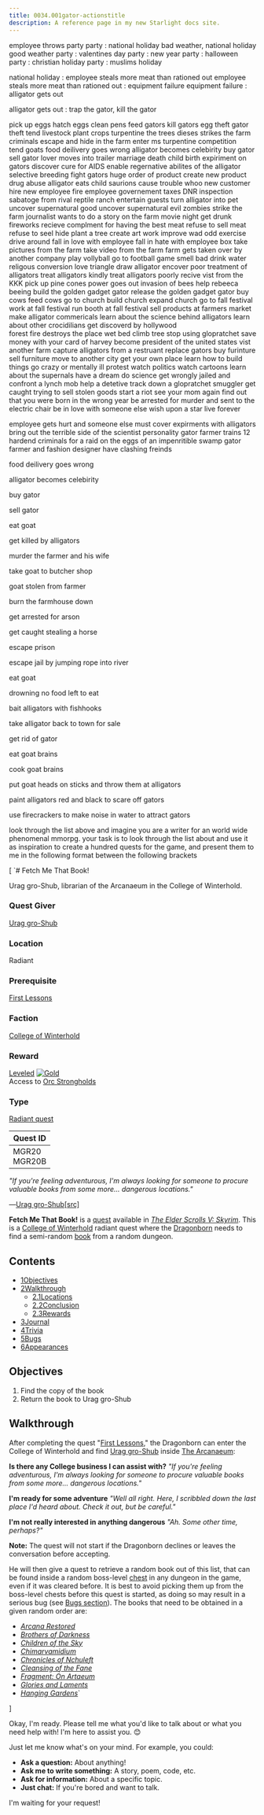 ```yaml
---
title: 0034.001gator-actionstitle
description: A reference page in my new Starlight docs site.
---
```


employee throws party
party : national holiday bad weather, national holiday good weather 
party : valentines day 
party : new year 
party : halloween 
party : christian holiday
party : muslims holiday

national holiday : employee steals more meat than rationed out
employee steals more meat than rationed out : equipment failure
equipment failure : alligator gets out
 
alligator gets out : trap the gator, kill the gator
 
 
pick up eggs 
hatch eggs 
clean pens
feed gators 
kill gators 
egg theft 
gator theft
tend livestock
plant crops 
turpentine the trees 
dieses strikes the farm 
criminals escape and hide in the farm
enter ms turpentine competition  
tend goats 
food deilivery goes wrong 
alligator becomes celebirity
buy gator 
sell gator
lover moves into trailer 
marriage 
death 
child birth
expiriment on gators
discover cure for AIDS
enable regernative abilites of the alligator 
selective breeding
fight gators 
huge order of product
create new product 
drug abuse 
alligator eats child 
saurions cause trouble 
whoo new customer 
hire new employee 
fire employee 
governement taxes 
DNR inspection 
sabatoge from rival reptile ranch 
entertain guests 
turn alligator into pet 
uncover supernatural good 
uncover supernatural evil 
zombies strike the farm 
journalist wants to do a story on the farm 
movie night 
get drunk
fireworks 
recieve complment for having the best meat 
refuse to sell meat
refuse to seel hide 
plant a tree 
create art work 
improve wad odd 
exercise 
drive around 
fall in love with employee
fall in hate with employee
box 
take pictures from the farm 
take video from the farm 
farm gets taken over by another company
play vollyball
go to football game 
smell bad 
drink water 
religous conversion 
love triangle 
draw alligator 
encover poor treatment of alligators 
treat alligators kindly
treat alligators poorly
recive vist from the KKK 
pick up pine cones 
power goes out 
invasion of bees 
help rebeeca beeing 
build the golden gadget gator 
release the golden gadget gator
buy cows 
feed cows 
go to church
build church 
expand church 
go to fall festival 
work at fall festival
run booth at fall festival 
sell products at farmers market
make alligator commericals
learn about the science behind alligators
learn about other crocidilians
get discoverd by hollywood  
forest fire destroys the place 
wet bed 
climb tree 
stop using glopratchet 
save money with your card of harvey 
become president of the united states 
vist another farm 
capture alligators from a restruant 
replace gators 
buy furinture 
sell furniture
move to another city
get your own place 
learn how to build things 
go crazy or mentally ill 
protest 
watch politics
watch cartoons
learn about the supernals 
have a dream 
do science
get wrongly jailed and confront a lynch mob 
help a detetive track down a glopratchet smuggler
get caught trying to sell stolen goods
start a riot 
see your mom again
find out that you were born in the wrong year 
be arrested for murder and sent to the electric chair
be in love with someone else
wish upon a star
live forever

employee gets hurt and someone else must cover 
expirments with alligators bring out the terrible side of the scientist personality
gator farmer trains 12 hardend criminals for a raid on the eggs of an impenritible swamp
gator farmer and fashion designer have clashing freinds

food deilivery goes wrong
 
alligator becomes celebirity
 
buy gator
 
sell gator
 
eat goat
 
get killed by alligators
 
murder the farmer and his wife
 
take goat to butcher shop
 
goat stolen from farmer
 
burn the farmhouse down
 
get arrested for arson
 
get caught stealing a horse
 
escape prison
 
escape jail by jumping rope into river
 
eat goat
 
drowning no food left to eat
 
bait alligators with fishhooks
 
take alligator back to town for sale
 
get rid of gator
 
eat goat brains
 
cook goat brains
 
put goat heads on sticks and throw them at alligators
 
paint alligators red and black to scare off gators
 
use firecrackers to make noise in water to attract gators


look through the list above and imagine you are a writer for an world wide phenomenal mmorpg.
your task is to look through the list about and use it as inspiration to create a hundred quests for the game, and present them to me in the following format between the following brackets

[
`# Fetch Me That Book!

Urag gro-Shub, librarian of the Arcanaeum in the College of Winterhold.

### Quest Giver

[Urag gro-Shub](https://elderscrolls.fandom.com/wiki/Urag_gro-Shub "Urag gro-Shub")

### Location

Radiant

### Prerequisite

[First Lessons](https://elderscrolls.fandom.com/wiki/First_Lessons "First Lessons")

### Faction

[College of Winterhold](https://elderscrolls.fandom.com/wiki/College_of_Winterhold_\(Skyrim\) "College of Winterhold (Skyrim)")

### Reward

[Leveled](https://elderscrolls.fandom.com/wiki/Leveled_Items_\(Skyrim\) "Leveled Items (Skyrim)") [![Gold](https://static.wikia.nocookie.net/elderscrolls/images/8/8a/GoldIcon.png/revision/latest/scale-to-width-down/20?cb=20120214050859)](https://elderscrolls.fandom.com/wiki/Septim_\(Coin\) "Gold")  
Access to [Orc Strongholds](https://elderscrolls.fandom.com/wiki/Orc_Stronghold "Orc Stronghold")

### Type

[Radiant quest](https://elderscrolls.fandom.com/wiki/Quests_\(Skyrim\)#Side_quests_2 "Quests (Skyrim)")

| Quest ID          |
| ----------------- |
| MGR20  <br>MGR20B |

_"If you're feeling adventurous, I'm always looking for someone to procure valuable books from some more... dangerous locations."_

―[Urag gro-Shub](https://elderscrolls.fandom.com/wiki/Urag_gro-Shub "Urag gro-Shub")[[src]](https://elderscrolls.fandom.com/wiki/The_Elder_Scrolls_V:_Skyrim "The Elder Scrolls V: Skyrim")

**Fetch Me That Book!** is a [quest](https://elderscrolls.fandom.com/wiki/Quests_\(Skyrim\) "Quests (Skyrim)") available in _[The Elder Scrolls V: Skyrim](https://elderscrolls.fandom.com/wiki/The_Elder_Scrolls_V:_Skyrim "The Elder Scrolls V: Skyrim")_. This is a [College of Winterhold](https://elderscrolls.fandom.com/wiki/College_of_Winterhold_\(Skyrim\) "College of Winterhold (Skyrim)") radiant quest where the [Dragonborn](https://elderscrolls.fandom.com/wiki/Last_Dragonborn "Last Dragonborn") needs to find a semi-random [book](https://elderscrolls.fandom.com/wiki/Books_\(Skyrim\) "Books (Skyrim)") from a random dungeon.

## Contents

- [1Objectives](https://elderscrolls.fandom.com/wiki/Fetch_Me_That_Book!#Objectives)
- [2Walkthrough](https://elderscrolls.fandom.com/wiki/Fetch_Me_That_Book!#Walkthrough)
    - [2.1Locations](https://elderscrolls.fandom.com/wiki/Fetch_Me_That_Book!#Locations)
    - [2.2Conclusion](https://elderscrolls.fandom.com/wiki/Fetch_Me_That_Book!#Conclusion)
    - [2.3Rewards](https://elderscrolls.fandom.com/wiki/Fetch_Me_That_Book!#Rewards)
- [3Journal](https://elderscrolls.fandom.com/wiki/Fetch_Me_That_Book!#Journal)
- [4Trivia](https://elderscrolls.fandom.com/wiki/Fetch_Me_That_Book!#Trivia)
- [5Bugs](https://elderscrolls.fandom.com/wiki/Fetch_Me_That_Book!#Bugs)
- [6Appearances](https://elderscrolls.fandom.com/wiki/Fetch_Me_That_Book!#Appearances)

## Objectives[](https://elderscrolls.fandom.com/wiki/Fetch_Me_That_Book!?veaction=edit&section=1 "Edit section: Objectives")

1. Find the copy of the book
2. Return the book to Urag gro-Shub

## Walkthrough[](https://elderscrolls.fandom.com/wiki/Fetch_Me_That_Book!?veaction=edit&section=2 "Edit section: Walkthrough")

After completing the quest "[First Lessons](https://elderscrolls.fandom.com/wiki/First_Lessons "First Lessons")," the Dragonborn can enter the College of Winterhold and find [Urag gro-Shub](https://elderscrolls.fandom.com/wiki/Urag_gro-Shub "Urag gro-Shub") inside [The Arcanaeum](https://elderscrolls.fandom.com/wiki/The_Arcanaeum "The Arcanaeum"):

**Is there any College business I can assist with?** _"If you're feeling adventurous, I'm always looking for someone to procure valuable books from some more... dangerous locations."_

**I'm ready for some adventure** _"Well all right. Here, I scribbled down the last place I'd heard about. Check it out, but be careful."_

**I'm not really interested in anything dangerous** _"Ah. Some other time, perhaps?"_

**Note:** The quest will not start if the Dragonborn declines or leaves the conversation before accepting.

He will then give a quest to retrieve a random book out of this list, that can be found inside a random boss-level [chest](https://elderscrolls.fandom.com/wiki/Containers_\(Skyrim\) "Containers (Skyrim)") in any dungeon in the game, even if it was cleared before. It is best to avoid picking them up from the boss-level chests before this quest is started, as doing so may result in a serious bug (see [Bugs section](https://elderscrolls.fandom.com/wiki/Fetch_Me_That_Book!#Bugs)). The books that need to be obtained in a given random order are:

- _[Arcana Restored](https://elderscrolls.fandom.com/wiki/Arcana_Restored "Arcana Restored")_
- _[Brothers of Darkness](https://elderscrolls.fandom.com/wiki/Brothers_of_Darkness "Brothers of Darkness")_
- _[Children of the Sky](https://elderscrolls.fandom.com/wiki/Children_of_the_Sky "Children of the Sky")_
- _[Chimarvamidium](https://elderscrolls.fandom.com/wiki/Chimarvamidium "Chimarvamidium")_
- _[Chronicles of Nchuleft](https://elderscrolls.fandom.com/wiki/Chronicles_of_Nchuleft "Chronicles of Nchuleft")_
- _[Cleansing of the Fane](https://elderscrolls.fandom.com/wiki/Cleansing_of_the_Fane "Cleansing of the Fane")_
- _[Fragment: On Artaeum](https://elderscrolls.fandom.com/wiki/Fragment:_On_Artaeum "Fragment: On Artaeum")_
- _[Glories and Laments](https://elderscrolls.fandom.com/wiki/Glories_and_Laments "Glories and Laments")_
- _[Hanging Gardens](https://elderscrolls.fandom.com/wiki/Hanging_Gardens "Hanging Gardens")_`

]


Okay, I'm ready. Please tell me what you'd like to talk about or what you need help with! I'm here to assist you. 😊 

Just let me know what's on your mind. For example, you could:

*   **Ask a question:** About anything!
*   **Ask me to write something:** A story, poem, code, etc.
*   **Ask for information:** About a specific topic.
*   **Just chat:** If you're bored and want to talk.



I'm waiting for your request!